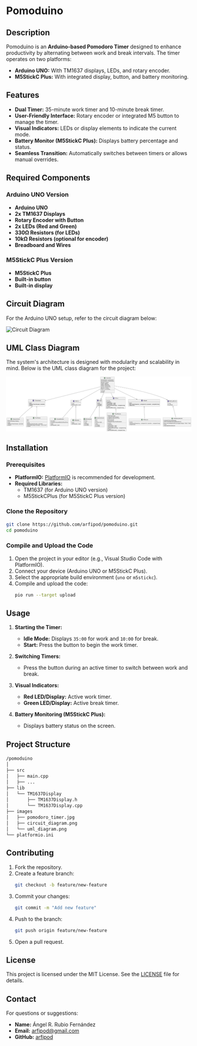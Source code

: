 
# Pomoduino
## Description

Pomoduino is an **Arduino-based Pomodoro Timer** designed to enhance productivity by alternating between work and break intervals. The timer operates on two platforms:

- **Arduino UNO:** With TM1637 displays, LEDs, and rotary encoder.
- **M5StickC Plus:** With integrated display, button, and battery monitoring.

## Features

- **Dual Timer:** 35-minute work timer and 10-minute break timer.
- **User-Friendly Interface:** Rotary encoder or integrated M5 button to manage the timer.
- **Visual Indicators:** LEDs or display elements to indicate the current mode.
- **Battery Monitor (M5StickC Plus):** Displays battery percentage and status.
- **Seamless Transition:** Automatically switches between timers or allows manual overrides.

## Required Components

### Arduino UNO Version

- **Arduino UNO**
- **2x TM1637 Displays**
- **Rotary Encoder with Button**
- **2x LEDs (Red and Green)**
- **330Ω Resistors (for LEDs)**
- **10kΩ Resistors (optional for encoder)**
- **Breadboard and Wires**

### M5StickC Plus Version

- **M5StickC Plus**
- **Built-in button**
- **Built-in display**

## Circuit Diagram

For the Arduino UNO setup, refer to the circuit diagram below:

![Circuit Diagram](images/circuit_diagram.png)

## UML Class Diagram

The system's architecture is designed with modularity and scalability in mind. Below is the UML class diagram for the project:

![UML Class Diagram](images/uml_diagram.png)

## Installation

### Prerequisites

- **PlatformIO:** [PlatformIO](https://platformio.org/) is recommended for development.
- **Required Libraries:**
  - TM1637 (for Arduino UNO version)
  - M5StickCPlus (for M5StickC Plus version)

### Clone the Repository

```bash
git clone https://github.com/arfipod/pomoduino.git
cd pomoduino
```

### Compile and Upload the Code

1. Open the project in your editor (e.g., Visual Studio Code with PlatformIO).
2. Connect your device (Arduino UNO or M5StickC Plus).
3. Select the appropriate build environment (`uno` or `m5stickc`).
4. Compile and upload the code:
   ```bash
   pio run --target upload
   ```

## Usage

1. **Starting the Timer:**
   - **Idle Mode:** Displays `35:00` for work and `10:00` for break.
   - **Start:** Press the button to begin the work timer.

2. **Switching Timers:**
   - Press the button during an active timer to switch between work and break.

3. **Visual Indicators:**
   - **Red LED/Display:** Active work timer.
   - **Green LED/Display:** Active break timer.

4. **Battery Monitoring (M5StickC Plus):**
   - Displays battery status on the screen.

## Project Structure

```
/pomoduino
│
├── src
│   ├── main.cpp
│   ├── ...
├── lib
│   └── TM1637Display
│       ├── TM1637Display.h
│       └── TM1637Display.cpp
├── images
│   ├── pomodoro_timer.jpg
│   ├── circuit_diagram.png
│   └── uml_diagram.png
└── platformio.ini
```

## Contributing

1. Fork the repository.
2. Create a feature branch:
   ```bash
   git checkout -b feature/new-feature
   ```
3. Commit your changes:
   ```bash
   git commit -m "Add new feature"
   ```
4. Push to the branch:
   ```bash
   git push origin feature/new-feature
   ```
5. Open a pull request.

## License

This project is licensed under the MIT License. See the [LICENSE](LICENSE) file for details.

## Contact

For questions or suggestions:

- **Name:** Ángel R. Rubio Fernández
- **Email:** arfipod@gmail.com
- **GitHub:** [arfipod](https://github.com/arfipod)
